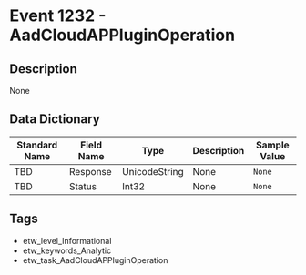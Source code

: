 # Event 1232 - AadCloudAPPluginOperation

## Description
None

## Data Dictionary
|Standard Name|Field Name|Type|Description|Sample Value|
|---|---|---|---|---|
|TBD|Response|UnicodeString|None|`None`|
|TBD|Status|Int32|None|`None`|

## Tags
* etw_level_Informational
* etw_keywords_Analytic
* etw_task_AadCloudAPPluginOperation